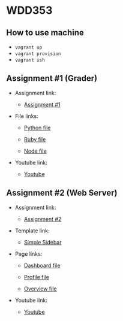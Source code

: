 # WDD353

## How to use machine

- `vagrant up`
- `vagrant provision`
- `vagrant ssh`

## Assignment #1 (Grader)

- Assignment link:

  - [Assignment #1](wdd353-assignment1/)

- File links:

  - [Python file](wdd353-assignment1/example-python/assignment1.py)

  - [Ruby file](wdd353-assignment1/example-ruby/assignment1.rb)

  - [Node file](wdd353-assignment1/example-node/assignment1.js)

- Youtube link:

  - [Youtube](https://youtu.be/XxWceYX_8OY)

## Assignment #2 (Web Server)

- Assignment link:

  - [Assignment #2](wdd353-assignment2/)

- Template link:

  - [Simple Sidebar](https://startbootstrap.com/template/simple-sidebar)

- Page links:

  - [Dashboard file](wdd353-assignment2/dashboard.html)

  - [Profile file](wdd353-assignment2/profile.html)

  - [Overview file](wdd353-assignment2/overview.html)

- Youtube link:

  - [Youtube](https://youtu.be/qSBzYzwldw0)
